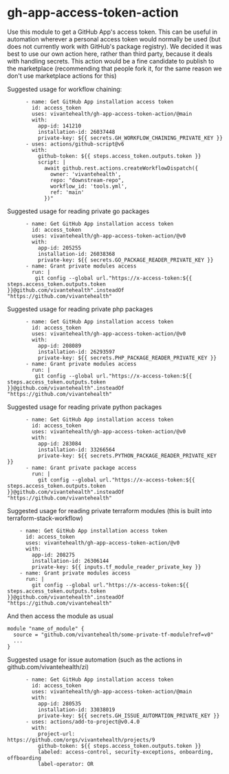 # gh-app-access-token-action
Use this module to get a GitHub App's access token. This can be useful in automation wherever a personal access token would normally be used (but does not currently work with GitHub's package registry). We decided it was best to use our own action here, rather than third party, because it deals with handling secrets. This action would be a fine candidate to publish to the marketplace (recommending that people fork it, for the same reason we don't use marketplace actions for this)

Suggested usage for workflow chaining:
```
      - name: Get GitHub App installation access token
        id: access_token
        uses: vivantehealth/gh-app-access-token-action/@main
        with:
          app-id: 141210
          installation-id: 26037448
          private-key: ${{ secrets.GH_WORKFLOW_CHAINING_PRIVATE_KEY }}
      - uses: actions/github-script@v6
        with:
          github-token: ${{ steps.access_token.outputs.token }}
          script: |
            await github.rest.actions.createWorkflowDispatch({
              owner: 'vivantehealth',
              repo: "downstream-repo",
              workflow_id: 'tools.yml',
              ref: 'main'
            })"
```

Suggested usage for reading private go packages
```
      - name: Get GitHub App installation access token
        id: access_token
        uses: vivantehealth/gh-app-access-token-action/@v0
        with:
          app-id: 205255
          installation-id: 26038368
          private-key: ${{ secrets.GO_PACKAGE_READER_PRIVATE_KEY }}
      - name: Grant private modules access
        run: |
         git config --global url."https://x-access-token:${{ steps.access_token.outputs.token }}@github.com/vivantehealth".insteadOf "https://github.com/vivantehealth"
```

Suggested usage for reading private php packages
```
      - name: Get GitHub App installation access token
        id: access_token
        uses: vivantehealth/gh-app-access-token-action/@v0
        with:
          app-id: 208089
          installation-id: 26293597
          private-key: ${{ secrets.PHP_PACKAGE_READER_PRIVATE_KEY }}
      - name: Grant private modules access
        run: |
         git config --global url."https://x-access-token:${{ steps.access_token.outputs.token }}@github.com/vivantehealth".insteadOf "https://github.com/vivantehealth"
```

Suggested usage for reading private python packages
```
      - name: Get GitHub App installation access token
        id: access_token
        uses: vivantehealth/gh-app-access-token-action/@v0
        with:
          app-id: 283084
          installation-id: 33266564
          private-key: ${{ secrets.PYTHON_PACKAGE_READER_PRIVATE_KEY }}
      - name: Grant private package access
        run: |
          git config --global url."https://x-access-token:${{ steps.access_token.outputs.token }}@github.com/vivantehealth".insteadOf "https://github.com/vivantehealth"
```

Suggested usage for reading private terraform modules (this is built into terraform-stack-workflow)
```
    - name: Get GitHub App installation access token
      id: access_token
      uses: vivantehealth/gh-app-access-token-action/@v0
      with:
        app-id: 208275
        installation-id: 26306144
        private-key: ${{ inputs.tf_module_reader_private_key }}
    - name: Grant private modules access
      run: |
        git config --global url."https://x-access-token:${{ steps.access_token.outputs.token }}@github.com/vivantehealth".insteadOf "https://github.com/vivantehealth"
```

And then access the module as usual

```
module "name_of_module" {
  source = "github.com/vivantehealth/some-private-tf-module?ref=v0"
  ...
}
```


Suggested usage for issue automation (such as the actions in github.com/vivantehealth/zi)
```
      - name: Get GitHub App installation access token
        id: access_token
        uses: vivantehealth/gh-app-access-token-action/@main
        with:
          app-id: 280535
          installation-id: 33038019
          private-key: ${{ secrets.GH_ISSUE_AUTOMATION_PRIVATE_KEY }}
      - uses: actions/add-to-project@v0.4.0
        with:
          project-url: https://github.com/orgs/vivantehealth/projects/9
          github-token: ${{ steps.access_token.outputs.token }}
          labeled: access-control, security-exceptions, onboarding, offboarding
          label-operator: OR
```

